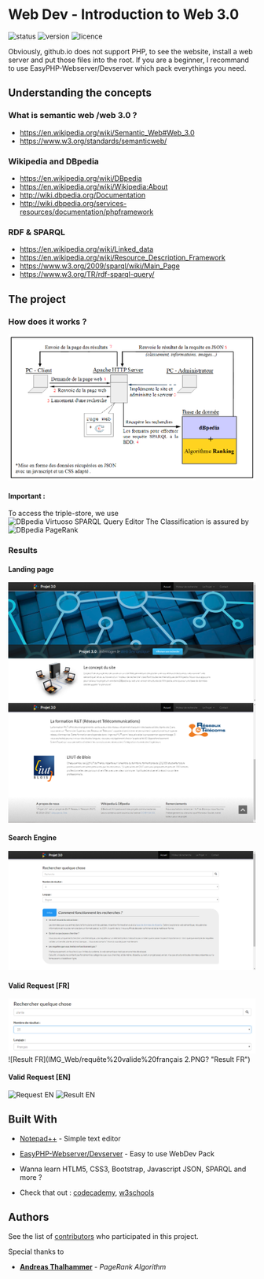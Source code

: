 # Web Dev - Introduction to Web 3.0

![status](https://badgen.net/badge/Status/on%20standby/grey) 
![version](https://badgen.net/badge/Version/~0.1/cyan)
![licence](https://badgen.net/badge/Licence/no_licence/blue)

Obviously, github.io does not support PHP, to see the website, install a web server and put those files into the root.
If you are a beginner, I recommand to use EasyPHP-Webserver/Devserver which pack everythings you need.

## Understanding the concepts

### What is semantic web /web 3.0 ?
- https://en.wikipedia.org/wiki/Semantic_Web#Web_3.0
- https://www.w3.org/standards/semanticweb/

### Wikipedia and DBpedia
- https://en.wikipedia.org/wiki/DBpedia
- https://en.wikipedia.org/wiki/Wikipedia:About
- http://wiki.dbpedia.org/Documentation
- http://wiki.dbpedia.org/services-resources/documentation/phpframework

### RDF & SPARQL
- https://en.wikipedia.org/wiki/Linked_data
- https://en.wikipedia.org/wiki/Resource_Description_Framework
- https://www.w3.org/2009/sparql/wiki/Main_Page
- https://www.w3.org/TR/rdf-sparql-query/

## The project

### How does it works ?
![Project Architecture](IMG_Web/Architecture.png? "Project Architecture")

#### Important :
To access the triple-store, we use ![DBpedia Virtuoso SPARQL Query Editor](http://dbpedia.org/sparql)
The Classification is assured by ![DBpedia PageRank](http://people.aifb.kit.edu/ath/)

### Results

#### Landing page
![Landing page](IMG_Web/Accueil%201.PNG? "Landing page")
![Landing page 2](IMG_Web/Accueil%202.PNG? "Landing page 2")

#### Search Engine
![Search Engine](IMG_Web/moteur%20de%20recherche.PNG? "Search Engine")

#### Valid Request [FR]
![Request FR](IMG_Web/requête%20valide%20français.PNG? "Request FR")
![Result FR](IMG_Web/requête%20valide%20français 2.PNG? "Result FR")

#### Valid Request [EN]
![Request EN](IMG_Web/requête%20valide%20anglais.PNG? "Request EN")
![Result EN](IMG_Web/requête%20valide%20anglais%202.PNG? "Result EN")

## Built With
* [Notepad++](https://code.visualstudio.com/) - Simple text editor
* [EasyPHP-Webserver/Devserver](https://code.visualstudio.com/) - Easy to use WebDev Pack

* Wanna learn HTLM5, CSS3, Bootstrap, Javascript JSON, SPARQL and more ?
* Check that out : [codecademy](https://www.codecademy.com/), [w3schools](https://www.w3schools.com/html/)

## Authors

See the list of [contributors](https://github.com/GrayDevs/SemanticWeb/contributors) who participated in this project.

Special thanks to 
* **[Andreas Thalhammer](http://www.aifb.kit.edu/web/Andreas_Thalhammer/en)** - *PageRank Algorithm*

